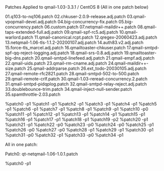 Patches Applied to qmail-1.03-3.3.1 / CentOS 8 (All in one patch below)

01.q103-to-nq106.patch
02.chkuser-2.0.9-release.adj.patch
03.qmail-vpopmail-devel.adj.patch
04.big-concurrency-fix.patch
05.big-concurrency.patch
06.custom.patch
07.netqmail-maildir++.patch
08.qmail-taps-extended-full.adj.patch
09.qmail-spf-rc5.adj.patch
10.qmail-warlord.patch
11.qmail-canonical.rcpt.patch
12.qregex-20060423.adj.patch
13.netqmail-1.06-tls-1.1.2-20200107.adj.patch
14.auth83.v2.adj.patch
15.force-tls_marcel.adj.patch
16.qmailtoaster-chkuser.patch
17.qmail-smtpd-spf-qq-reject-logging.adj.patch
18.qmail-srs-0.8.adj.patch
19.qmailtoaster-big-dns.patch
20.qmail-smtpd-linefeed.adj.patch
21.qmail-empf.adj.patch
22.qmail-uids.patch
23.qmail-rm-cname.adj.patch
24.qmail-maildir++-size.patch
25.qmail-addrparse.patch
26.ext_todo-20030105.adj.patch
27.qmail-remote-rfc2821.patch
28.qmail-smtpd-502-to-500.patch
29.qmail-remote-crlf.patch
30.qmail-1.03-reread-concurrency.2.patch
31.qmail-smtpd-pidqplog.patch
32.qmail-smtpd-relay-reject.adj.patch
33.doublebounce-trim.patch
34.qmail-inject-null-sender.patch
35.spamthrottle-2.03.patch

%patch0 -p1
%patch1 -p1
%patch2 -p1
%patch3 -p1
%patch4 -p1
%patch5 -p1
%patch6 -p1
%patch7 -p1
%patch8 -p1
%patch9 -p1
%patch10 -p0
%patch11 -p1
%patch12 -p1
%patch13 -p1
%patch14 -p1
%patch15 -p1
%patch16 -p1
%patch17 -p1
%patch18 -p1
%patch19 -p2
%patch20 -p1
%patch21 -p1
%patch22 -p0
%patch23 -p0
%patch24 -p0
%patch25 -p1
%patch26 -p0
%patch27 -p0
%patch28 -p1
%patch29 -p1
%patch30 -p1
%patch31 -p0
%patch32 -p1
%patch33 -p0
%patch34 -p1

All in one patch:

Patch0: qt-netqmail-1.06-1.0.1.patch

%patch0 -p1
